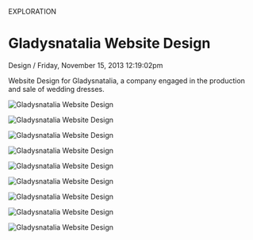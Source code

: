 <p class="type">EXPLORATION</p>

# Gladysnatalia Website Design

<p class="meta">Design  /  Friday, November 15, 2013 12:19:02pm</p>

Website Design for Gladysnatalia, a company engaged in the production and sale of wedding dresses.

![Gladysnatalia Website Design](https://farooq-agent.web.app/assets/images/works/details/75-gladysnatalia-website-design/1-size-desktop-(width-1920px)/gladysposa-website(width_1920px)0.jpg)

![Gladysnatalia Website Design](https://farooq-agent.web.app/assets/images/works/details/75-gladysnatalia-website-design/1-size-desktop-(width-1920px)/gladysposa-website(width_1920px)1.jpg)

![Gladysnatalia Website Design](https://farooq-agent.web.app/assets/images/works/details/75-gladysnatalia-website-design/1-size-desktop-(width-1920px)/gladysposa-website(width_1920px)2.jpg)

![Gladysnatalia Website Design](https://farooq-agent.web.app/assets/images/works/details/75-gladysnatalia-website-design/1-size-desktop-(width-1920px)/gladysposa-website(width_1920px)3.jpg)

![Gladysnatalia Website Design](https://farooq-agent.web.app/assets/images/works/details/75-gladysnatalia-website-design/1-size-desktop-(width-1920px)/gladysposa-website(width_1920px)4.jpg)

![Gladysnatalia Website Design](https://farooq-agent.web.app/assets/images/works/details/75-gladysnatalia-website-design/1-size-desktop-(width-1920px)/gladysposa-website(width_1920px)5.jpg)

![Gladysnatalia Website Design](https://farooq-agent.web.app/assets/images/works/details/75-gladysnatalia-website-design/1-size-desktop-(width-1920px)/gladysposa-website(width_1920px)6.jpg)

![Gladysnatalia Website Design](https://farooq-agent.web.app/assets/images/works/details/75-gladysnatalia-website-design/1-size-desktop-(width-1920px)/gladysposa-website(width_1920px)7.jpg)

![Gladysnatalia Website Design](https://farooq-agent.web.app/assets/images/works/details/75-gladysnatalia-website-design/1-size-desktop-(width-1920px)/gladysposa-website(width_1920px)8.jpg)
